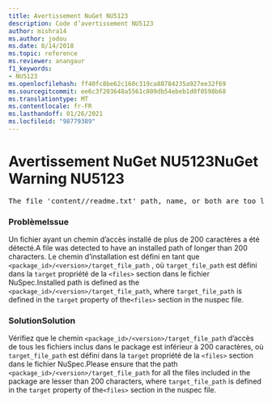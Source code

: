 ```yaml
---
title: Avertissement NuGet NU5123
description: Code d’avertissement NU5123
author: mishra14
ms.author: jodou
ms.date: 8/14/2018
ms.topic: reference
ms.reviewer: anangaur
f1_keywords:
- NU5123
ms.openlocfilehash: ff40fc8be62c160c319ca88784235a927ee32f69
ms.sourcegitcommit: ee6c3f203648a5561c809db54ebeb1d0f0598b68
ms.translationtype: MT
ms.contentlocale: fr-FR
ms.lasthandoff: 01/26/2021
ms.locfileid: "98779389"
---
```

# <a name="nuget-warning-nu5123"></a><span data-ttu-id="26e63-103">Avertissement NuGet NU5123</span><span class="sxs-lookup"><span data-stu-id="26e63-103">NuGet Warning NU5123</span></span>
<pre>The file 'content/<LongPath>/readme.txt' path, name, or both are too long. Your package might not work without long file path support. Please shorten the file path or file name.</pre>

### <a name="issue"></a><span data-ttu-id="26e63-104">Problème</span><span class="sxs-lookup"><span data-stu-id="26e63-104">Issue</span></span>

<span data-ttu-id="26e63-105">Un fichier ayant un chemin d’accès installé de plus de 200 caractères a été détecté.</span><span class="sxs-lookup"><span data-stu-id="26e63-105">A file was detected to have an installed path of longer than 200 characters.</span></span> <span data-ttu-id="26e63-106">Le chemin d’installation est défini en tant que `<package_id>/<version>/target_file_path` , où `target_file_path` est défini dans la `target` propriété de la `<files>` section dans le fichier NuSpec.</span><span class="sxs-lookup"><span data-stu-id="26e63-106">Installed path is defined as the `<package_id>/<version>/target_file_path`, where `target_file_path` is defined in the `target` property of the`<files>` section in the nuspec file.</span></span>


### <a name="solution"></a><span data-ttu-id="26e63-107">Solution</span><span class="sxs-lookup"><span data-stu-id="26e63-107">Solution</span></span>

<span data-ttu-id="26e63-108">Vérifiez que le chemin `<package_id>/<version>/target_file_path` d’accès de tous les fichiers inclus dans le package est inférieur à 200 caractères, où `target_file_path` est défini dans la `target` propriété de la `<files>` section dans le fichier NuSpec.</span><span class="sxs-lookup"><span data-stu-id="26e63-108">Please ensure that the path `<package_id>/<version>/target_file_path` for all the files included in the package are lesser than 200 characters, where `target_file_path` is defined in the `target` property of the`<files>` section in the nuspec file.</span></span>

